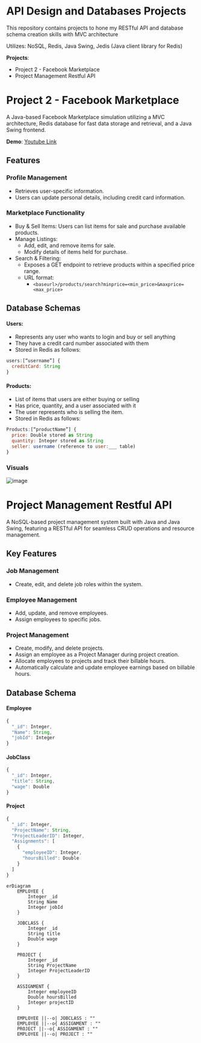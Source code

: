 # API Design and Databases Projects

This repository contains projects to hone my RESTful API and database schema creation skills with MVC architecture

Utilizes: NoSQL, Redis, Java Swing, Jedis (Java client library for Redis)


**Projects**:
- Project 2 - Facebook Marketplace
- Project Management Restful API

# Project 2 - Facebook Marketplace 

A Java-based Facebook Marketplace simulation utilizing a MVC architecture, Redis database for fast data storage and retrieval, and a Java Swing frontend.

**Demo**: [Youtube Link](https://www.youtube.com/watch?v=xNmXPM6hOgM&ab_channel=Alchemsitx)


## Features
### Profile Management
- Retrieves user-specific information.
-  Users can update personal details, including credit card information.

### Marketplace Functionality
- Buy & Sell Items: Users can list items for sale and purchase available products.
- Manage Listings:
  - Add, edit, and remove items for sale.
  - Modify details of items held for purchase.
- Search & Filtering:
  - Exposes a GET endpoint to retrieve products within a specified price range.
  - URL format:
    - `<baseurl>/products/search?minprice=<min_price>&maxprice=<max_price>`

## Database Schemas
#### Users:
-	Represents any user who wants to login and buy or sell anything
-	They have a credit card number associated with them
-	Stored in Redis as follows:
``` js
users:[“username”] {
  creditCard: String
}
```

#### Products:
-	List of items that users are either buying or selling
-	Has price, quantity, and a user associated with it
-	The user represents who is selling the item.
-	Stored in Redis as follows:
``` js
Products:[“productName”] {
  price: Double stored as String
  quantity: Integer stored as String
  seller: username (reference to user:___ table)
}
```

### Visuals


![image](https://github.com/user-attachments/assets/ec6d5080-5383-45f9-93db-b2bc943192a4)

 


# Project Management Restful API
A NoSQL-based project management system built with Java and Java Swing, featuring a RESTful API for seamless CRUD operations and resource management.

## Key Features
### Job Management
- Create, edit, and delete job roles within the system.

### Employee Management
- Add, update, and remove employees.
- Assign employees to specific jobs.

### Project Management
- Create, modify, and delete projects.
- Assign an employee as a Project Manager during project creation.
- Allocate employees to projects and track their billable hours.
- Automatically calculate and update employee earnings based on billable hours.

## Database Schema

#### Employee
```js
{
  "_id": Integer,
  "Name": String,
  "jobId": Integer
}
```

#### JobClass
```js
{
  "_id": Integer,
  "title": String,
  "wage": Double
}
```

#### Project
```js
{
  "_id": Integer,
  "ProjectName": String,
  "ProjectLeaderID": Integer,
  "Assignments": [
    {
      "employeeID": Integer,
      "hoursBilled": Double
    }
  ]
}
```

```mermaid
erDiagram
    EMPLOYEE {
        Integer _id
        String Name
        Integer jobId
    }
    
    JOBCLASS {
        Integer _id
        String title
        Double wage
    }
    
    PROJECT {
        Integer _id
        String ProjectName
        Integer ProjectLeaderID
    }

    ASSIGNMENT {
        Integer employeeID
        Double hoursBilled
        Integer projectID
    }

    EMPLOYEE ||--o| JOBCLASS : ""
    EMPLOYEE ||--o{ ASSIGNMENT : ""
    PROJECT ||--o{ ASSIGNMENT : ""
    EMPLOYEE ||--o| PROJECT : ""
```
